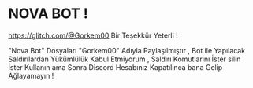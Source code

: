 # NOVA BOT !

https://glitch.com/@Gorkem00 Bir Teşekkür Yeterli !

"Nova Bot" Dosyaları "Gorkem00" Adıyla Paylaşılmıştır , Bot ile Yapılacak Saldırılardan Yükümlülük Kabul Etmiyorum , Saldırı Komutlarını İster silin İster Kullanın ama Sonra Discord Hesabınız Kapatılınca bana Gelip Ağlayamayın !
